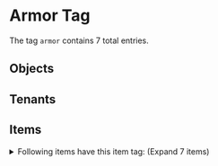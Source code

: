 # Armor Tag

The tag `armor` contains 7 total entries.

## Objects

## Tenants

## Items

<details markdown="1"><summary>Following items have this item tag: (Expand 7 items)</summary>

- <img src="https://raw.githubusercontent.com/Ceterai/Enternia/main/items/generic/crafting/alta/altan.png" alt="Altan Compound icon" loading="lazy" height=16px width="auto" /> [Altan Compound](https://ceterai.github.io/MyEnternia/Wiki/AltanCompound)
- <img src="https://raw.githubusercontent.com/Ceterai/Enternia/main/items/generic/crafting/alta/bion.png" alt="Bion Compound icon" loading="lazy" height=16px width="auto" /> [Bion Compound](https://ceterai.github.io/MyEnternia/Wiki/BionCompound)
- <img src="https://raw.githubusercontent.com/Ceterai/Enternia/main/items/generic/crafting/ct_bionid.png" alt="Bionid icon" loading="lazy" height=16px width="auto" /> [Bionid](https://ceterai.github.io/MyEnternia/Wiki/Bionid)
- <img src="https://raw.githubusercontent.com/Ceterai/Enternia/main/items/generic/crafting/alta/composite.png" alt="Composite Armor icon" loading="lazy" height=16px width="auto" /> [Composite Armor](https://ceterai.github.io/MyEnternia/Wiki/CompositeArmor)
- <img src="https://raw.githubusercontent.com/Ceterai/Enternia/main/items/generic/crafting/alta/eds.png" alt="EDS Armor icon" loading="lazy" height=16px width="auto" /> [EDS Armor](https://ceterai.github.io/MyEnternia/Wiki/EDSArmor)
- <img src="https://raw.githubusercontent.com/Ceterai/Enternia/main/items/generic/crafting/ct_enterite.png" alt="Enterite icon" loading="lazy" height=16px width="auto" /> [Enterite](https://ceterai.github.io/MyEnternia/Wiki/Enterite)
- <img src="https://raw.githubusercontent.com/Ceterai/Enternia/main/items/generic/crafting/ct_phospholion.png" alt="Phospholion icon" loading="lazy" height=16px width="auto" /> [Phospholion](https://ceterai.github.io/MyEnternia/Wiki/Phospholion)

</details>
